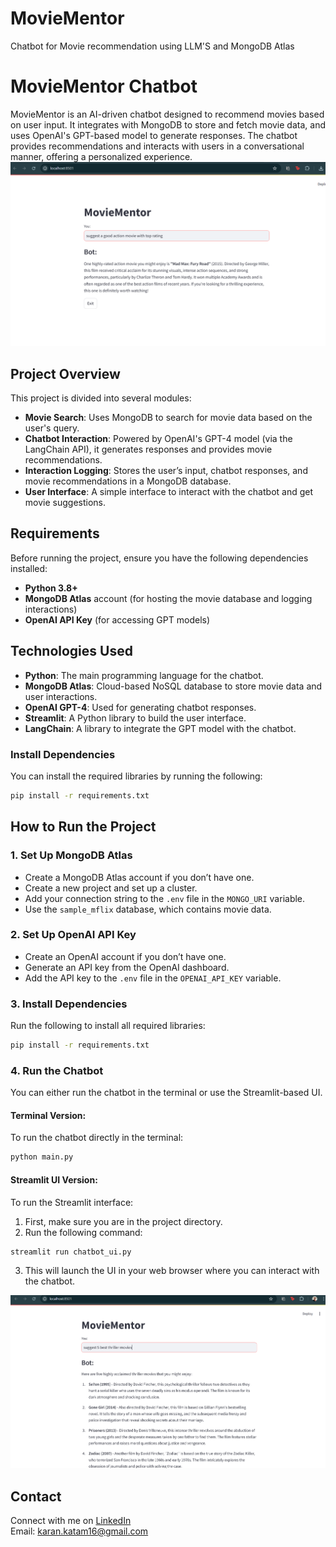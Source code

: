 # MovieMentor
Chatbot for Movie recommendation using LLM'S and MongoDB Atlas

# MovieMentor Chatbot

MovieMentor is an AI-driven chatbot designed to recommend movies based on user input. It integrates with MongoDB to store and fetch movie data, and uses OpenAI's GPT-based model to generate responses. The chatbot provides recommendations and interacts with users in a conversational manner, offering a personalized experience.
![MovieMentor](screenshot.png)

## Project Overview

This project is divided into several modules:
- **Movie Search**: Uses MongoDB to search for movie data based on the user's query.
- **Chatbot Interaction**: Powered by OpenAI's GPT-4 model (via the LangChain API), it generates responses and provides movie recommendations.
- **Interaction Logging**: Stores the user’s input, chatbot responses, and movie recommendations in a MongoDB database.
- **User Interface**: A simple interface to interact with the chatbot and get movie suggestions.

## Requirements

Before running the project, ensure you have the following dependencies installed:

- **Python 3.8+**
- **MongoDB Atlas** account (for hosting the movie database and logging interactions)
- **OpenAI API Key** (for accessing GPT models)

## Technologies Used

- **Python**: The main programming language for the chatbot.
- **MongoDB Atlas**: Cloud-based NoSQL database to store movie data and user interactions.
- **OpenAI GPT-4**: Used for generating chatbot responses.
- **Streamlit**: A Python library to build the user interface.
- **LangChain**: A library to integrate the GPT model with the chatbot.

### Install Dependencies

You can install the required libraries by running the following:

```bash
pip install -r requirements.txt
```

## How to Run the Project

### 1. Set Up MongoDB Atlas
- Create a MongoDB Atlas account if you don’t have one.
- Create a new project and set up a cluster.
- Add your connection string to the `.env` file in the `MONGO_URI` variable.
- Use the `sample_mflix` database, which contains movie data.

### 2. Set Up OpenAI API Key
- Create an OpenAI account if you don’t have one.
- Generate an API key from the OpenAI dashboard.
- Add the API key to the `.env` file in the `OPENAI_API_KEY` variable.

### 3. Install Dependencies
Run the following to install all required libraries:

```bash
pip install -r requirements.txt
```

### 4. Run the Chatbot
You can either run the chatbot in the terminal or use the Streamlit-based UI.

#### Terminal Version:
To run the chatbot directly in the terminal:

```bash
python main.py
```

#### Streamlit UI Version:
To run the Streamlit interface:

1. First, make sure you are in the project directory.
2. Run the following command:

```bash
streamlit run chatbot_ui.py
```

3. This will launch the UI in your web browser where you can interact with the chatbot.

![MovieMentor](Screenshot%202025-02-14%20001200.png)

## Contact

Connect with me on [LinkedIn](https://www.linkedin.com/in/karan-sai-goud-katam-ab93161b7/)  
Email: [karan.katam16@gmail.com](mailto:karan.katam16@gmail.com)

